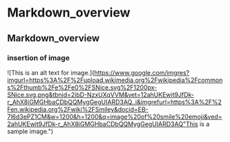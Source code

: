 # Markdown_overview
## Markdown_overview
### insertion of image
![This is an alt text for image.](https://www.google.com/imgres?imgurl=https%3A%2F%2Fupload.wikimedia.org%2Fwikipedia%2Fcommons%2Fthumb%2Fe%2Fe0%2FSNice.svg%2F1200px-SNice.svg.png&tbnid=2ibD-NzxUXqVVM&vet=12ahUKEwit9JfDk-r_AhX8iGMGHbaCDbQQMygGegUIARD3AQ..i&imgrefurl=https%3A%2F%2Fen.wikipedia.org%2Fwiki%2FSmiley&docid=EB-7l6d3ePZ1CM&w=1200&h=1200&q=image%20of%20smile%20emoji&ved=2ahUKEwit9JfDk-r_AhX8iGMGHbaCDbQQMygGegUIARD3AQ"This is a sample image.")
